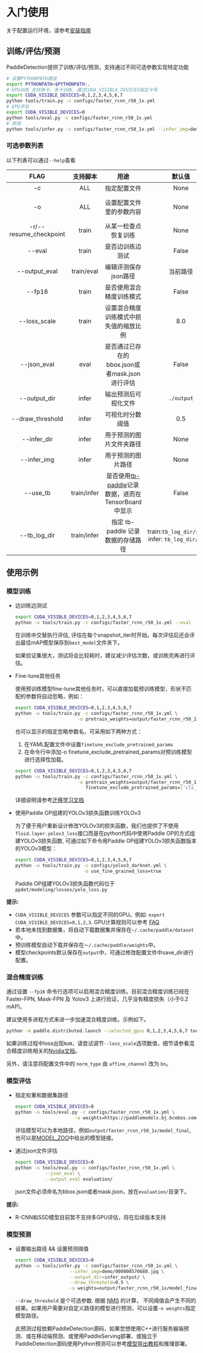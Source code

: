 # 入门使用

关于配置运行环境，请参考[安装指南](INSTALL_cn.md)


## 训练/评估/预测

PaddleDetection提供了训练/评估/预测，支持通过不同可选参数实现特定功能

```bash
# 设置PYTHONPATH路径
export PYTHONPATH=$PYTHONPATH:.
# GPU训练 支持单卡，多卡训练，通过CUDA_VISIBLE_DEVICES指定卡号
export CUDA_VISIBLE_DEVICES=0,1,2,3,4,5,6,7
python tools/train.py -c configs/faster_rcnn_r50_1x.yml
# GPU评估
export CUDA_VISIBLE_DEVICES=0
python tools/eval.py -c configs/faster_rcnn_r50_1x.yml
# 预测
python tools/infer.py -c configs/faster_rcnn_r50_1x.yml --infer_img=demo/000000570688.jpg
```

### 可选参数列表

以下列表可以通过`--help`查看

|         FLAG             |     支持脚本    |        用途        |      默认值       |         备注         |
| :----------------------: | :------------: | :---------------: | :--------------: | :-----------------: |
|          -c              |      ALL       |  指定配置文件  |  None  |  **配置模块说明请参考[配置模块](../advanced_tutorials/config_doc/CONFIG_cn.md)** |
|          -o              |      ALL       |  设置配置文件里的参数内容  |  None  |  使用-o配置相较于-c选择的配置文件具有更高的优先级。例如：`-o use_gpu=False max_iter=10000`  |  
|   -r/--resume_checkpoint |     train      |  从某一检查点恢复训练  |  None  |  `-r output/faster_rcnn_r50_1x/10000`  |
|        --eval            |     train      |  是否边训练边测试  |  False  |    |
|      --output_eval       |     train/eval |  编辑评测保存json路径  |  当前路径  |  `--output_eval ./json_result`  |
|       --fp16             |     train      |  是否使用混合精度训练模式  |  False  |  需使用GPU训练  |
|       --loss_scale       |     train      |  设置混合精度训练模式中损失值的缩放比例  |  8.0  |  需先开启`--fp16`后使用  |  
|       --json_eval        |       eval     |  是否通过已存在的bbox.json或者mask.json进行评估  |  False  |  json文件路径在`--output_eval`中设置  |
|       --output_dir       |      infer     |  输出预测后可视化文件  |  `./output`  |  `--output_dir output`  |
|    --draw_threshold      |      infer     |  可视化时分数阈值  |  0.5  |  `--draw_threshold 0.7`  |
|      --infer_dir         |       infer     |  用于预测的图片文件夹路径  |  None  |    |
|      --infer_img         |       infer     |  用于预测的图片路径  |  None  |  相较于`--infer_dir`具有更高优先级  |
|        --use_tb          |   train/infer   |  是否使用[tb-paddle](https://github.com/linshuliang/tb-paddle)记录数据，进而在TensorBoard中显示  |  False  |      |
|        --tb\_log_dir     |   train/infer   |  指定 tb-paddle 记录数据的存储路径  |  train:`tb_log_dir/scalar` infer: `tb_log_dir/image`  |     |


## 使用示例

### 模型训练

- 边训练边测试

  ```bash
  export CUDA_VISIBLE_DEVICES=0,1,2,3,4,5,6,7
  python -u tools/train.py -c configs/faster_rcnn_r50_1x.yml --eval
  ```

  在训练中交替执行评估, 评估在每个snapshot\_iter时开始。每次评估后还会评出最佳mAP模型保存到`best_model`文件夹下。

  如果验证集很大，测试将会比较耗时，建议减少评估次数，或训练完再进行评估。


- Fine-tune其他任务

  使用预训练模型fine-tune其他任务时，可以直接加载预训练模型，形状不匹配的参数将自动忽略，例如：

  ```bash
  export CUDA_VISIBLE_DEVICES=0,1,2,3,4,5,6,7
  python -u tools/train.py -c configs/faster_rcnn_r50_1x.yml \
                         -o pretrain_weights=output/faster_rcnn_r50_1x/model_final \
  ```

  也可以显示的指定忽略参数名，可采用如下两种方式：

  1. 在YAML配置文件中设置`finetune_exclude_pretrained_params`
  2. 在命令行中添加-o finetune\_exclude\_pretrained_params对预训练模型进行选择性加载。

  ```bash
  export CUDA_VISIBLE_DEVICES=0,1,2,3,4,5,6,7
  python -u tools/train.py -c configs/faster_rcnn_r50_1x.yml \
                         -o pretrain_weights=output/faster_rcnn_r50_1x/model_final \
                            finetune_exclude_pretrained_params=['cls_score','bbox_pred']
  ```

  详细说明请参考[迁移学习文档](../advanced_tutorials/TRANSFER_LEARNING_cn.md)

- 使用Paddle OP组建的YOLOv3损失函数训练YOLOv3

  为了便于用户重新设计修改YOLOv3的损失函数，我们也提供了不使用`fluid.layer.yolov3_loss`接口而是在python代码中使用Paddle OP的方式组建YOLOv3损失函数,
  可通过如下命令用Paddle OP组建YOLOv3损失函数版本的YOLOv3模型：

  ```bash
  export CUDA_VISIBLE_DEVICES=0,1,2,3,4,5,6,7
  python -u tools/train.py -c configs/yolov3_darknet.yml \
                           -o use_fine_grained_loss=true
  ```

  Paddle OP组建YOLOv3损失函数代码位于`ppdet/modeling/losses/yolo_loss.py`

**提示:**  

- `CUDA_VISIBLE_DEVICES` 参数可以指定不同的GPU。例如: `export CUDA_VISIBLE_DEVICES=0,1,2,3`. GPU计算规则可以参考 [FAQ](../FAQ.md)
- 若本地未找到数据集，将自动下载数据集并保存在`~/.cache/paddle/dataset`中。
- 预训练模型自动下载并保存在`〜/.cache/paddle/weights`中。
- 模型checkpoints默认保存在`output`中，可通过修改配置文件中save_dir进行配置。

### 混合精度训练

通过设置 `--fp16` 命令行选项可以启用混合精度训练。目前混合精度训练已经在Faster-FPN, Mask-FPN 及 Yolov3 上进行验证，几乎没有精度损失（小于0.2 mAP)。

建议使用多进程方式来进一步加速混合精度训练。示例如下。

```bash
python -m paddle.distributed.launch --selected_gpus 0,1,2,3,4,5,6,7 tools/train.py --fp16 -c configs/faster_rcnn_r50_fpn_1x.yml
```

如果训练过程中loss出现`NaN`，请尝试调节`--loss_scale`选项数值，细节请参看混合精度训练相关的[Nvidia文档](https://docs.nvidia.com/deeplearning/sdk/mixed-precision-training/index.html#mptrain)。

另外，请注意将配置文件中的 `norm_type` 由 `affine_channel` 改为 `bn`。


### 模型评估

- 指定权重和数据集路径

  ```bash
  export CUDA_VISIBLE_DEVICES=0
  python -u tools/eval.py -c configs/faster_rcnn_r50_1x.yml \
                        -o weights=https://paddlemodels.bj.bcebos.com/object_detection/faster_rcnn_r50_1x.tar \
  ```

  评估模型可以为本地路径，例如`output/faster_rcnn_r50_1x/model_final`, 也可以是[MODEL_ZOO](../MODEL_ZOO_cn.md)中给出的模型链接。

- 通过json文件评估

  ```bash
  export CUDA_VISIBLE_DEVICES=0
  python -u tools/eval.py -c configs/faster_rcnn_r50_1x.yml \
             --json_eval \
             --output_eval evaluation/
  ```

  json文件必须命名为bbox.json或者mask.json，放在`evaluation/`目录下。

**提示:**

- R-CNN和SSD模型目前暂不支持多GPU评估，将在后续版本支持


### 模型预测

- 设置输出路径 && 设置预测阈值

  ```bash
  export CUDA_VISIBLE_DEVICES=0
  python -u tools/infer.py -c configs/faster_rcnn_r50_1x.yml \
                      --infer_img=demo/000000570688.jpg \
                      --output_dir=infer_output/ \
                      --draw_threshold=0.5 \
                      -o weights=output/faster_rcnn_r50_1x/model_final \
  ```


  `--draw_threshold` 是个可选参数. 根据 [NMS](https://ieeexplore.ieee.org/document/1699659) 的计算，
  不同阈值会产生不同的结果。如果用户需要对自定义路径的模型进行预测，可以设置`-o weights`指定模型路径。

  此预测过程依赖PaddleDetection源码，如果您想使用C++进行服务器端预测、或在移动端预测、或使用PaddleServing部署、或独立于PaddleDetection源码使用Python预测可以参考[模型导出教程](../advanced_tutorials/deploy/EXPORT_MODEL.md)和推理部署。
